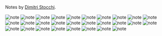 Notes by [Dimitri Stocchi](https://www.facebook.com/daemonon).

<img src="https://github.com/dkandalov/drum-lessons-notes/blob/master/1.jpg?raw=true" alt="note" title="note" align="center"/>

<img src="https://github.com/dkandalov/drum-lessons-notes/blob/master/2.jpg?raw=true" alt="note" title="note" align="center"/>

<img src="https://github.com/dkandalov/drum-lessons-notes/blob/master/2%2B.JPG?raw=true" alt="note" title="note" align="center"/>

<img src="https://github.com/dkandalov/drum-lessons-notes/blob/master/3.jpg?raw=true" alt="note" title="note" align="center"/>

<img src="https://github.com/dkandalov/drum-lessons-notes/blob/master/4.jpg?raw=true" alt="note" title="note" align="center"/>

<img src="https://github.com/dkandalov/drum-lessons-notes/blob/master/4%2B.jpg?raw=true" alt="note" title="note" align="center"/>

<img src="https://github.com/dkandalov/drum-lessons-notes/blob/master/5.jpg?raw=true" alt="note" title="note" align="center"/>

<img src="https://github.com/dkandalov/drum-lessons-notes/blob/master/6.jpg?raw=true" alt="note" title="note" align="center"/>

<img src="https://github.com/dkandalov/drum-lessons-notes/blob/master/6%2B.jpg?raw=true" alt="note" title="note" align="center"/>

<img src="https://github.com/dkandalov/drum-lessons-notes/blob/master/7.jpg?raw=true" alt="note" title="note" align="center"/>

<img src="https://github.com/dkandalov/drum-lessons-notes/blob/master/7%2B.jpg?raw=true" alt="note" title="note" align="center"/>

<img src="https://github.com/dkandalov/drum-lessons-notes/blob/master/8.jpg?raw=true" alt="note" title="note" align="center"/>

<img src="https://github.com/dkandalov/drum-lessons-notes/blob/master/8%2B.jpg?raw=true" alt="note" title="note" align="center"/>

<img src="https://github.com/dkandalov/drum-lessons-notes/blob/master/9.jpg?raw=true" alt="note" title="note" align="center"/>

<img src="https://github.com/dkandalov/drum-lessons-notes/blob/master/9%2B.jpg?raw=true" alt="note" title="note" align="center"/>

<img src="https://github.com/dkandalov/drum-lessons-notes/blob/master/10.jpg?raw=true" alt="note" title="note" align="center"/>

<img src="https://github.com/dkandalov/drum-lessons-notes/blob/master/10%2B.jpg?raw=true" alt="note" title="note" align="center"/>

<img src="https://github.com/dkandalov/drum-lessons-notes/blob/master/11.jpg?raw=true" alt="note" title="note" align="center"/>

<img src="https://github.com/dkandalov/drum-lessons-notes/blob/master/11%2B.jpg?raw=true" alt="note" title="note" align="center"/>

<img src="https://github.com/dkandalov/drum-lessons-notes/blob/master/12.jpg?raw=true" alt="note" title="note" align="center"/>

<img src="https://github.com/dkandalov/drum-lessons-notes/blob/master/12%2B.jpg?raw=true" alt="note" title="note" align="center"/>

<img src="https://github.com/dkandalov/drum-lessons-notes/blob/master/13.jpg?raw=true" alt="note" title="note" align="center"/>

<img src="https://github.com/dkandalov/drum-lessons-notes/blob/master/14.jpg?raw=true" alt="note" title="note" align="center"/>

<img src="https://github.com/dkandalov/drum-lessons-notes/blob/master/15.jpg?raw=true" alt="note" title="note" align="center"/>

<img src="https://github.com/dkandalov/drum-lessons-notes/blob/master/15%2B.jpg?raw=true" alt="note" title="note" align="center"/>

<img src="https://github.com/dkandalov/drum-lessons-notes/blob/master/16.jpg?raw=true" alt="note" title="note" align="center"/>

<img src="https://github.com/dkandalov/drum-lessons-notes/blob/master/17.jpg?raw=true" alt="note" title="note" align="center"/>

<img src="https://github.com/dkandalov/drum-lessons-notes/blob/master/18.jpg?raw=true" alt="note" title="note" align="center"/>
